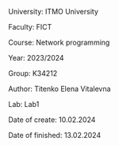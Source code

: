 University: ITMO University

Faculty: FICT

Course: Network programming

Year: 2023/2024

Group: K34212

Author: Titenko Elena Vitalevna

Lab: Lab1

Date of create: 10.02.2024

Date of finished: 13.02.2024
